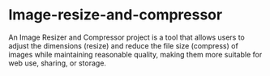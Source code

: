 # Image-resize-and-compressor
An Image Resizer and Compressor project is a tool that allows users to adjust the dimensions (resize) and reduce the file size (compress) of images while maintaining reasonable quality, making them more suitable for web use, sharing, or storage.
